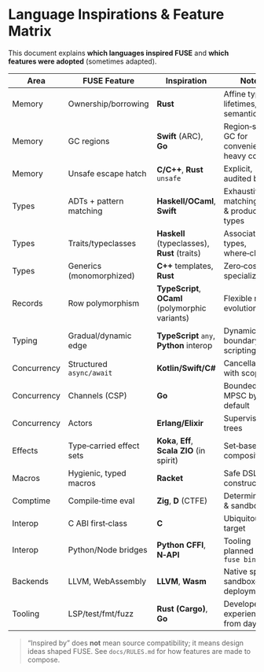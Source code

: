# Language Inspirations & Feature Matrix

This document explains **which languages inspired FUSE** and **which features were adopted** (sometimes adapted).

| Area | FUSE Feature | Inspiration | Notes |
|------|--------------|-------------|-------|
| Memory | Ownership/borrowing | **Rust** | Affine types, lifetimes, move semantics |
| Memory | GC regions | **Swift** (ARC), **Go** | Region‑scoped GC for convenience heavy code |
| Memory | Unsafe escape hatch | **C/C++**, **Rust** `unsafe` | Explicit, audited blocks |
| Types | ADTs + pattern matching | **Haskell/OCaml**, **Swift** | Exhaustive matching, sum & product types |
| Types | Traits/typeclasses | **Haskell** (typeclasses), **Rust** (traits) | Associated types, where‑clauses |
| Types | Generics (monomorphized) | **C++** templates, **Rust** | Zero‑cost specialization |
| Records | Row polymorphism | **TypeScript**, **OCaml** (polymorphic variants) | Flexible record evolution |
| Typing | Gradual/dynamic edge | **TypeScript** `any`, **Python** interop | Dynamic FFI boundary and scripting |
| Concurrency | Structured `async/await` | **Kotlin/Swift/C#** | Cancellation with scopes |
| Concurrency | Channels (CSP) | **Go** | Bounded MPSC by default |
| Concurrency | Actors | **Erlang/Elixir** | Supervision trees |
| Effects | Type‑carried effect sets | **Koka**, **Eff**, **Scala ZIO** (in spirit) | Set‑based composition |
| Macros | Hygienic, typed macros | **Racket** | Safe DSL construction |
| Comptime | Compile‑time eval | **Zig**, **D** (CTFE) | Deterministic & sandboxed |
| Interop | C ABI first‑class | **C** | Ubiquitous FFI target |
| Interop | Python/Node bridges | **Python CFFI**, **N‑API** | Tooling planned in `fuse bindgen` |
| Backends | LLVM, WebAssembly | **LLVM**, **Wasm** | Native speed + sandboxed deployment |
| Tooling | LSP/test/fmt/fuzz | **Rust (Cargo)**, **Go** | Developer experience from day 1 |

> “Inspired by” does **not** mean source compatibility; it means design ideas shaped FUSE. See `docs/RULES.md` for how features are made to compose.
